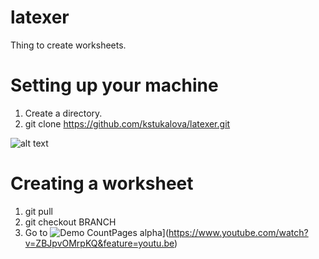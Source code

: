 # latexer
Thing to create worksheets.

# Setting up your machine
1. Create a directory.
2. git clone https://github.com/kstukalova/latexer.git

![alt text](https://github.com/kstukalova/latexer/blob/master/scripts/setting_up.gif "Logo Title Text 1")

# Creating a worksheet
1. git pull
2. git checkout BRANCH
3. Go to 
![Demo CountPages alpha](https://j.gifs.com/nZXOBp.gif)](https://www.youtube.com/watch?v=ZBJpvOMrpKQ&feature=youtu.be)
